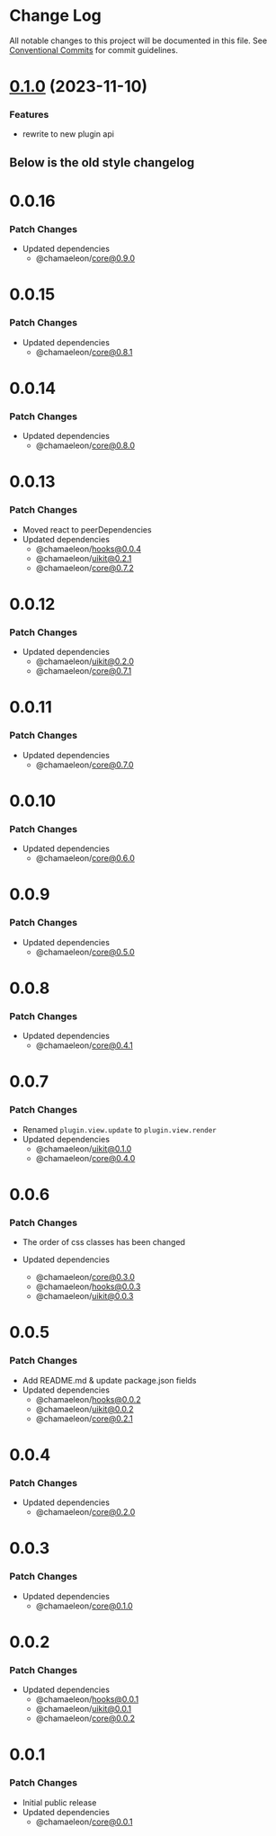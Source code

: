 # Change Log

All notable changes to this project will be documented in this file.
See [Conventional Commits](https://conventionalcommits.org) for commit guidelines.

# [0.1.0](https://github.com/lFandoriNl/chamaeleon/compare/@chamaeleon/add-block-menu-plugin@0.0.15...@chamaeleon/add-block-menu-plugin@0.1.0) (2023-11-10)

### Features

- rewrite to new plugin api

## Below is the old style changelog

# 0.0.16

### Patch Changes

- Updated dependencies
  - @chamaeleon/core@0.9.0

# 0.0.15

### Patch Changes

- Updated dependencies
  - @chamaeleon/core@0.8.1

# 0.0.14

### Patch Changes

- Updated dependencies
  - @chamaeleon/core@0.8.0

# 0.0.13

### Patch Changes

- Moved react to peerDependencies
- Updated dependencies
  - @chamaeleon/hooks@0.0.4
  - @chamaeleon/uikit@0.2.1
  - @chamaeleon/core@0.7.2

# 0.0.12

### Patch Changes

- Updated dependencies
  - @chamaeleon/uikit@0.2.0
  - @chamaeleon/core@0.7.1

# 0.0.11

### Patch Changes

- Updated dependencies
  - @chamaeleon/core@0.7.0

# 0.0.10

### Patch Changes

- Updated dependencies
  - @chamaeleon/core@0.6.0

# 0.0.9

### Patch Changes

- Updated dependencies
  - @chamaeleon/core@0.5.0

# 0.0.8

### Patch Changes

- Updated dependencies
  - @chamaeleon/core@0.4.1

# 0.0.7

### Patch Changes

- Renamed `plugin.view.update` to `plugin.view.render`
- Updated dependencies
  - @chamaeleon/uikit@0.1.0
  - @chamaeleon/core@0.4.0

# 0.0.6

### Patch Changes

- The order of css classes has been changed

- Updated dependencies
  - @chamaeleon/core@0.3.0
  - @chamaeleon/hooks@0.0.3
  - @chamaeleon/uikit@0.0.3

# 0.0.5

### Patch Changes

- Add README.md & update package.json fields
- Updated dependencies
  - @chamaeleon/hooks@0.0.2
  - @chamaeleon/uikit@0.0.2
  - @chamaeleon/core@0.2.1

# 0.0.4

### Patch Changes

- Updated dependencies
  - @chamaeleon/core@0.2.0

# 0.0.3

### Patch Changes

- Updated dependencies
  - @chamaeleon/core@0.1.0

# 0.0.2

### Patch Changes

- Updated dependencies
  - @chamaeleon/hooks@0.0.1
  - @chamaeleon/uikit@0.0.1
  - @chamaeleon/core@0.0.2

# 0.0.1

### Patch Changes

- Initial public release
- Updated dependencies
  - @chamaeleon/core@0.0.1
